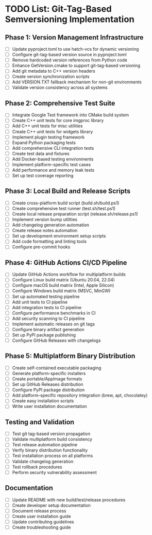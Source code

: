 # TODO List: Git-Tag-Based Semversioning Implementation

## Phase 1: Version Management Infrastructure
- [ ] Update pyproject.toml to use hatch-vcs for dynamic versioning
- [ ] Configure git-tag-based version source in pyproject.toml
- [ ] Remove hardcoded version references from Python code
- [ ] Enhance GetVersion.cmake to support git-tag-based versioning
- [ ] Add git metadata to C++ version headers
- [ ] Create version synchronization scripts
- [ ] Add VERSION.TXT fallback mechanism for non-git environments
- [ ] Validate version consistency across all systems

## Phase 2: Comprehensive Test Suite
- [ ] Integrate Google Test framework into CMake build system
- [ ] Create C++ unit tests for core imgproc library
- [ ] Add C++ unit tests for misc utilities
- [ ] Create C++ unit tests for widgets library
- [ ] Implement plugin testing framework
- [ ] Expand Python packaging tests
- [ ] Add comprehensive CLI integration tests
- [ ] Create test data and fixtures
- [ ] Add Docker-based testing environments
- [ ] Implement platform-specific test cases
- [ ] Add performance and memory leak tests
- [ ] Set up test coverage reporting

## Phase 3: Local Build and Release Scripts
- [ ] Create cross-platform build script (build.sh/build.ps1)
- [ ] Create comprehensive test runner (test.sh/test.ps1)
- [ ] Create local release preparation script (release.sh/release.ps1)
- [ ] Implement version bump utilities
- [ ] Add changelog generation automation
- [ ] Create release notes automation
- [ ] Set up development environment setup scripts
- [ ] Add code formatting and linting tools
- [ ] Configure pre-commit hooks

## Phase 4: GitHub Actions CI/CD Pipeline
- [ ] Update GitHub Actions workflow for multiplatform builds
- [ ] Configure Linux build matrix (Ubuntu 20.04, 22.04)
- [ ] Configure macOS build matrix (Intel, Apple Silicon)
- [ ] Configure Windows build matrix (MSVC, MinGW)
- [ ] Set up automated testing pipeline
- [ ] Add unit tests to CI pipeline
- [ ] Add integration tests to CI pipeline
- [ ] Configure performance benchmarks in CI
- [ ] Add security scanning to CI pipeline
- [ ] Implement automatic releases on git tags
- [ ] Configure binary artifact generation
- [ ] Set up PyPI package publishing
- [ ] Configure GitHub Releases with changelogs

## Phase 5: Multiplatform Binary Distribution
- [ ] Create self-contained executable packaging
- [ ] Generate platform-specific installers
- [ ] Create portable/AppImage formats
- [ ] Set up GitHub Releases distribution
- [ ] Configure PyPI package distribution
- [ ] Add platform-specific repository integration (brew, apt, chocolatey)
- [ ] Create easy installation scripts
- [ ] Write user installation documentation

## Testing and Validation
- [ ] Test git tag-based version propagation
- [ ] Validate multiplatform build consistency
- [ ] Test release automation pipeline
- [ ] Verify binary distribution functionality
- [ ] Test installation process on all platforms
- [ ] Validate changelog generation
- [ ] Test rollback procedures
- [ ] Perform security vulnerability assessment

## Documentation
- [ ] Update README with new build/test/release procedures
- [ ] Create developer setup documentation
- [ ] Document release process
- [ ] Create user installation guide
- [ ] Update contributing guidelines
- [ ] Create troubleshooting guide